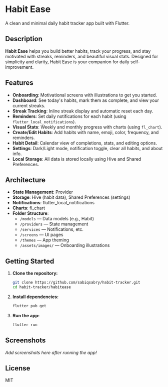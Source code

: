 # Habit Ease

A clean and minimal daily habit tracker app built with Flutter.

## Description

**Habit Ease** helps you build better habits, track your progress, and stay motivated with streaks, reminders, and beautiful visual stats. Designed for simplicity and clarity, Habit Ease is your companion for daily self-improvement.

## Features

- **Onboarding**: Motivational screens with illustrations to get you started.
- **Dashboard**: See today's habits, mark them as complete, and view your current streaks.
- **Streak Tracking**: Inline streak display and automatic reset each day.
- **Reminders**: Set daily notifications for each habit (using `flutter_local_notifications`).
- **Visual Stats**: Weekly and monthly progress with charts (using `fl_chart`).
- **Create/Edit Habits**: Add habits with name, emoji, color, frequency, and reminders.
- **Habit Detail**: Calendar view of completions, stats, and editing options.
- **Settings**: Dark/Light mode, notification toggle, clear all habits, and about info.
- **Local Storage**: All data is stored locally using Hive and Shared Preferences.

## Architecture

- **State Management**: Provider
- **Storage**: Hive (habit data), Shared Preferences (settings)
- **Notifications**: flutter_local_notifications
- **Charts**: fl_chart
- **Folder Structure**:
  - `/models` — Data models (e.g., Habit)
  - `/providers` — State management
  - `/services` — Notifications, etc.
  - `/screens` — UI pages
  - `/themes` — App theming
  - `/assets/images/` — Onboarding illustrations

## Getting Started

1. **Clone the repository:**
   ```sh
   git clone https://github.com/sabiqsabry/habit-tracker.git
   cd habit-tracker/habitease
   ```
2. **Install dependencies:**
   ```sh
   flutter pub get
   ```
3. **Run the app:**
   ```sh
   flutter run
   ```

## Screenshots

*Add screenshots here after running the app!*

## License

MIT

